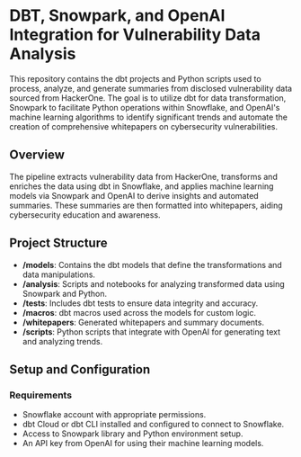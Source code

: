 # DBT, Snowpark, and OpenAI Integration for Vulnerability Data Analysis

This repository contains the dbt projects and Python scripts used to process, analyze, and generate summaries from disclosed vulnerability data sourced from HackerOne. The goal is to utilize dbt for data transformation, Snowpark to facilitate Python operations within Snowflake, and OpenAI's machine learning algorithms to identify significant trends and automate the creation of comprehensive whitepapers on cybersecurity vulnerabilities.

## Overview

The pipeline extracts vulnerability data from HackerOne, transforms and enriches the data using dbt in Snowflake, and applies machine learning models via Snowpark and OpenAI to derive insights and automated summaries. These summaries are then formatted into whitepapers, aiding cybersecurity education and awareness.

## Project Structure

- **/models**: Contains the dbt models that define the transformations and data manipulations.
- **/analysis**: Scripts and notebooks for analyzing transformed data using Snowpark and Python.
- **/tests**: Includes dbt tests to ensure data integrity and accuracy.
- **/macros**: dbt macros used across the models for custom logic.
- **/whitepapers**: Generated whitepapers and summary documents.
- **/scripts**: Python scripts that integrate with OpenAI for generating text and analyzing trends.

## Setup and Configuration

### Requirements

- Snowflake account with appropriate permissions.
- dbt Cloud or dbt CLI installed and configured to connect to Snowflake.
- Access to Snowpark library and Python environment setup.
- An API key from OpenAI for using their machine learning models.
